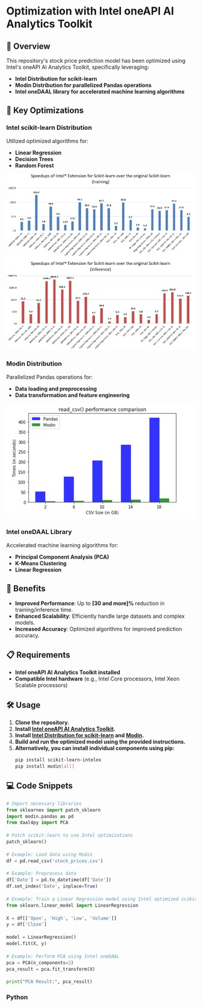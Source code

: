 # Optimization with Intel oneAPI AI Analytics Toolkit

## 📝 **Overview**

This repository's stock price prediction model has been optimized using Intel's oneAPI AI Analytics Toolkit, specifically leveraging:
- **Intel Distribution for scikit-learn**
- **Modin Distribution for parallelized Pandas operations**
- **Intel oneDAAL library for accelerated machine learning algorithms**

## 🚀 **Key Optimizations**

### **Intel scikit-learn Distribution**

Utilized optimized algorithms for:
- **Linear Regression**
- **Decision Trees**
- **Random Forest**

![Intel scikit-learn vs Normal scikit-learn](./images/scikit-learn-acceleration.png)

### **Modin Distribution**

Parallelized Pandas operations for:
- **Data loading and preprocessing**
- **Data transformation and feature engineering**

![Pandas vs Modin](./images/modin-and-pandas-performance.png)

### **Intel oneDAAL Library**

Accelerated machine learning algorithms for:
- **Principal Component Analysis (PCA)**
- **K-Means Clustering**
- **Linear Regression**

## 🎯 **Benefits**

- **Improved Performance**: Up to **[30 and more]%** reduction in training/inference time.
- **Enhanced Scalability**: Efficiently handle large datasets and complex models.
- **Increased Accuracy**: Optimized algorithms for improved prediction accuracy.

## 📋 **Requirements**

- **Intel oneAPI AI Analytics Toolkit installed**
- **Compatible Intel hardware** (e.g., Intel Core processors, Intel Xeon Scalable processors)

## 🛠️ **Usage**

1. **Clone the repository.**
2. **Install [Intel oneAPI AI Analytics Toolkit](https://github.com/intel/aikit-operator).**
3. **Install [Intel Distribution for scikit-learn](https://intel.github.io/scikit-learn-intelex/) and [Modin](https://modin.readthedocs.io/en/latest/).**
4. **Build and run the optimized model using the provided instructions.**
5. **Alternatively, you can install individual components using pip:**
    ```bash
    pip install scikit-learn-intelex
    pip install modin[all]
    ```

## 💻 **Code Snippets**
```python
# Import necessary libraries
from sklearnex import patch_sklearn
import modin.pandas as pd
from daal4py import PCA

# Patch scikit-learn to use Intel optimizations
patch_sklearn()

# Example: Load data using Modin
df = pd.read_csv('stock_prices.csv')

# Example: Preprocess data
df['Date'] = pd.to_datetime(df['Date'])
df.set_index('Date', inplace=True)

# Example: Train a Linear Regression model using Intel optimized scikit-learn
from sklearn.linear_model import LinearRegression

X = df[['Open', 'High', 'Low', 'Volume']]
y = df['Close']

model = LinearRegression()
model.fit(X, y)

# Example: Perform PCA using Intel oneDAAL
pca = PCA(n_components=2)
pca_result = pca.fit_transform(X)

print("PCA Result:", pca_result)
```

### **Python**